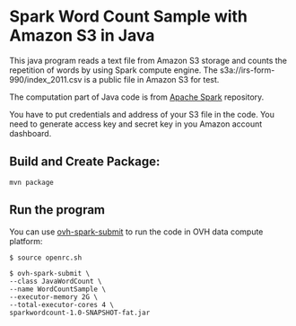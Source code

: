 # Spark Word Count Sample with Amazon S3 in Java 
This java program reads a text file from Amazon S3 storage and 
counts the repetition of words by using Spark compute engine. The s3a://irs-form-990/index_2011.csv is a public file in Amazon S3 for test. 

The computation part of Java code is from [Apache Spark](https://github.com/apache/spark) 
repository.

You have to put credentials and address of your S3 file in the code. You need to generate access key and secret key in you Amazon account dashboard. 

## Build and Create Package: 
```
mvn package
```

## Run the program 

You can use [ovh-spark-submit](https://github.com/mojtabaimani/ovh-spark-submit) to run the code 
in OVH data compute platform: 

```
$ source openrc.sh

$ ovh-spark-submit \
--class JavaWordCount \
--name WordCountSample \
--executor-memory 2G \
--total-executor-cores 4 \
sparkwordcount-1.0-SNAPSHOT-fat.jar
```
